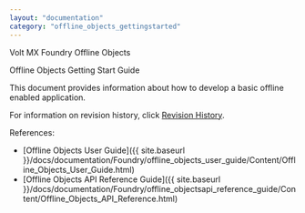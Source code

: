 ```yaml
---
layout: "documentation"
category: "offline_objects_gettingstarted"
---
```

                   
Volt MX  Foundry Offline Objects

Offline Objects Getting Start Guide

This document provides information about how to develop a basic offline enabled application.

For information on revision history, click [Revision History](Revision_History.html).

References:

*   [Offline Objects User Guide]({{ site.baseurl }}/docs/documentation/Foundry/offline_objects_user_guide/Content/Offline_Objects_User_Guide.html)
*   [Offline Objects API Reference Guide]({{ site.baseurl }}/docs/documentation/Foundry/offline_objectsapi_reference_guide/Content/Offline_Objects_API_Reference.html)
